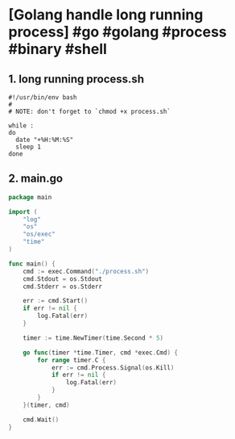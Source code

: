 # [Golang handle long running process] #go #golang #process #binary #shell

## 1. long running process.sh

```shell
#!/usr/bin/env bash
#
# NOTE: don't forget to `chmod +x process.sh`

while :
do
  date "+%H:%M:%S"
  sleep 1
done

```

## 2. main.go

```go
package main

import (
	"log"
	"os"
	"os/exec"
	"time"
)

func main() {
	cmd := exec.Command("./process.sh")
	cmd.Stdout = os.Stdout
	cmd.Stderr = os.Stderr

	err := cmd.Start()
	if err != nil {
		log.Fatal(err)
	}

	timer := time.NewTimer(time.Second * 5)

	go func(timer *time.Timer, cmd *exec.Cmd) {
		for range timer.C {
			err := cmd.Process.Signal(os.Kill)
			if err != nil {
				log.Fatal(err)
			}
		}
	}(timer, cmd)

	cmd.Wait()
}
```

